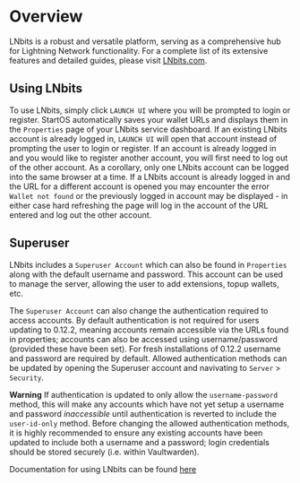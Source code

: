 # Overview

LNbits is a robust and versatile platform, serving as a comprehensive hub for Lightning Network functionality. For a complete list of its extensive features and detailed guides, please visit [LNbits.com](https://LNbits.com/).

## Using LNbits

To use LNbits, simply click `LAUNCH UI` where you will be prompted to login or register. StartOS automatically saves your wallet URLs and displays them in the `Properties` page of your LNbits service dashboard. If an existing LNbits account is already logged in, `LAUNCH UI` will open that account instead of prompting the user to login or register. If an account is already logged in and you would like to register another account, you will first need to log out of the other account. As a corollary, only one LNbits account can be logged into the same browser at a time. If a LNbits account is already logged in and the URL for a different account is opened you may encounter the error `Wallet not found` or the previously logged in account may be displayed - in either case hard refreshing the page will log in the account of the URL entered and log out the other account. 


## Superuser
LNbits includes a `Superuser Account` which can also be found in `Properties` along with the default username and password. This account can be used to manage the server, allowing the user to add extensions, topup wallets, etc.

The `Superuser Account` can also change the authentication required to access accounts. By default authentication is not required for users updating to 0.12.2, meaning accounts remain accessible via the URLs found in properties; accounts can also be accessed using username/password (provided these have been set). For fresh installations of 0.12.2 username and password are required by default. Allowed authentication methods can be updated by opening the Superuser account and navivating to `Server` > `Security`.

**Warning** If authentication is updated to only allow the `username-password` method, this will make any accounts which have not yet setup a username and password *inaccessible* until authentication is reverted to include the `user-id-only` method. Before changing the allowed authentication methods, it is highly recommended to ensure any existing accounts have been updated to include both a username and a password; login credentials should be stored securely (i.e. within Vaultwarden).

Documentation for using LNbits can be found [here](https://docs.start9.com/0.3.5.x/service-guides/lightning/connecting-lnbits#connecting-lnbits)
